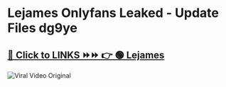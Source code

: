 
 # Lejames Onlyfans Leaked - Update Files dg9ye

## <h2><a href="https://clipsfans.com/Lejames&ref=git">🔗 Click to LINKS ⏩⏩ 👉 🟢 Lejames </a></h2>

<a href="https://clipsfans.com/Lejames&ref=git" rel="nofollow" data-target="animated-image.originalLink"><img src="https://i.ibb.co.com/xMMVF88/686577567.gif" alt="Viral Video Original" style="max-width: 100%; display: inline-block;" data-target="animated-image.originalImage"></a>

